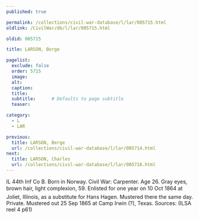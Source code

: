 ```yaml
---
published: true

permalink: /collections/civil-war-database/l/lar/005715.html
oldlink: /CivilWar/db/l/lar/005715.html

oldid: 005715

title: LARSON, Borge

pagelist:
  exclude: false
  order: 5715
  image: 
  alt:
  caption:
  title:
  subtitle:      # Defaults to page subtitle
  teaser:

category: 
  - L 
  - LAR

previous:
  title: LARSON, Berge
  url: /collections/civil-war-database/l/lar/005714.html  
next:
  title: LARSON, Charles
  url: /collections/civil-war-database/l/lar/005716.html   
---
```

IL 44th Inf Co B. Born in Norway. Civil War: Carpenter. Age 26. Gray eyes, brown hair, light complexion, 5&#146;9&#148;. Enlisted for one year on 10 Oct 1864 at Joliet, Illinois, as a substitute for Hans Hagen. Mustered there the same day. Private. Mustered out 25 Sep 1865 at Camp Irwin (?), Texas. Sources: (ILSA reel 4 p61)